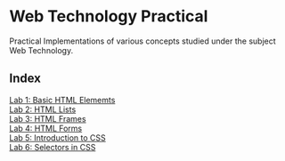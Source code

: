 # Web Technology Practical
Practical Implementations of various concepts studied under the subject Web Technology.
## Index
[Lab 1: Basic HTML Elememts](/Lab1/)<br>
[Lab 2: HTML Lists](/Lab2/)<br>
[Lab 3: HTML Frames](/Lab3/)<br>
[Lab 4: HTML Forms](/Lab4/)<br>
[Lab 5: Introduction to CSS](/Lab5/)<br>
[Lab 6: Selectors in CSS](/Lab6/)<br>




